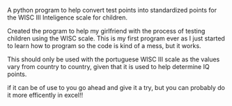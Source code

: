A python program to help convert test points into standardized points for the WISC III Inteligence scale for children.

Created the program to help my girlfriend with the process of testing children using the WISC scale. This is my first program ever as I just started  to learn how to program so the code is kind of a mess, but it works.

This should only be used with the portuguese WISC III scale as the values vary from country to country, given that it is used to help determine IQ points.

if it can be of use to you go ahead and give it a try, but you can probably do it more efficently in excel!!
